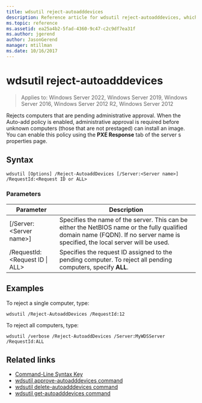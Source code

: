 ```yaml
---
title: wdsutil reject-autoadddevices
description: Reference article for wdsutil reject-autoadddevices, which rejects computers that are pending administrative approval.
ms.topic: reference
ms.assetid: ea25a4b2-5fad-4360-9c47-c2c9df7ea31f
ms.author: jgerend
author: JasonGerend
manager: mtillman
ms.date: 10/16/2017
---
```


# wdsutil reject-autoadddevices

>Applies to: Windows Server 2022, Windows Server 2019, Windows Server 2016, Windows Server 2012 R2, Windows Server 2012

Rejects computers that are pending administrative approval. When the Auto-add policy is enabled, administrative approval is required before unknown computers (those that are not prestaged) can install an image. You can enable this policy using the **PXE Response** tab of the server s properties page.

## Syntax

```
wdsutil [Options] /Reject-AutoaddDevices [/Server:<Server name>] /RequestId:<Request ID or ALL>
```

### Parameters

|Parameter|Description|
|-------|--------|
|[/Server:\<Server name\>]|Specifies the name of the server. This can be either the NetBIOS name or the fully qualified domain name (FQDN). If no server name is specified, the local server will be used.|
|/RequestId:\<Request ID \| ALL\>|Specifies the request ID assigned to the pending computer. To reject all pending computers, specify **ALL**.|

## Examples

To reject a single computer, type:

```
wdsutil /Reject-AutoaddDevices /RequestId:12
```

To reject all computers, type:

```
wdsutil /verbose /Reject-AutoaddDevices /Server:MyWDSServer /RequestId:ALL
```

## Related links

- [Command-Line Syntax Key](command-line-syntax-key.md)
- [wdsutil approve-autoadddevices command](wdsutil-approve-autoadddevices.md)
- [wdsutil delete-autoadddevices command](wdsutil-delete-autoadddevices.md)
- [wdsutil get-autoadddevices command](wdsutil-get-autoadddevices.md)
